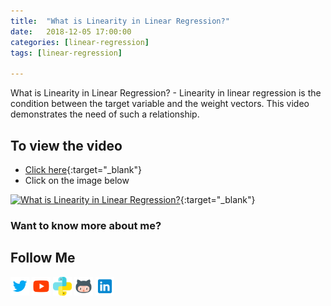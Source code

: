 ```yaml
---
title:  "What is Linearity in Linear Regression?"
date:   2018-12-05 17:00:00
categories: [linear-regression]
tags: [linear-regression]

---
```


What is Linearity in Linear Regression? - Linearity in linear regression is the condition between the target variable and the weight vectors. This video demonstrates the need of such a relationship.


## To view the video
* [Click here](https://youtu.be/Yg2UHKOvsmI){:target="_blank"}
* Click on the image below

[![What is Linearity in Linear Regression?](http://img.youtube.com/vi/Yg2UHKOvsmI/0.jpg)](http://www.youtube.com/watch?v=Yg2UHKOvsmI){:target="_blank"}

### Want to know more about me?
## Follow Me
<a href="https://twitter.com/_bhaveshbhatt" target="_blank"><img class="ai-subscribed-social-icon" src="/assets/images/tw.png" width="30"></a>
<a href="https://www.youtube.com/bhaveshbhatt8791/" target="_blank"><img class="ai-subscribed-social-icon" src="/assets/images/ytb.png" width="30"></a>
<a href="https://www.youtube.com/PythonTricks/" target="_blank"><img class="ai-subscribed-social-icon" src="/assets/images/python_logo.png" width="30"></a>
<a href="https://github.com/bhattbhavesh91" target="_blank"><img class="ai-subscribed-social-icon" src="/assets/images/gthb.png" width="30"></a>
<a href="https://www.linkedin.com/in/bhattbhavesh91/" target="_blank"><img class="ai-subscribed-social-icon" src="/assets/images/lnkdn.png" width="30"></a>
